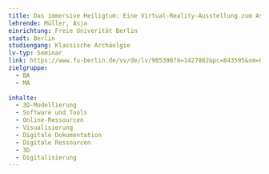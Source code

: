 ```yaml
---
title: Das immersive Heiligtum: Eine Virtual-Reality-Ausstellung zum Asklepieion von Kos
lehrende: Müller, Asja
einrichtung: Freie Univerität Berlin	
stadt: Berlin
studiengang: Klassische Archäolgie 
lv-typ: Seminar
link: https://www.fu-berlin.de/vv/de/lv/905390?m=1427882&pc=843595&sm=851413
zielgruppe:
  - BA
  - MA
  
inhalte:
  - 3D-Modellierung
  - Software und Tools
  - Online-Ressourcen
  - Visualisierung
  - Digitale Dokumentation
  - Digitale Ressourcen
  - 3D
  - Digitalisierung
---
```

 
